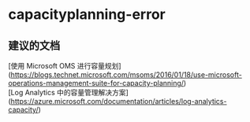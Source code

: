 
<properties
    pageTitle="capacityplanning-error"
    description="与容量规划错误相关的问题"
    service="microsoft.operationalinsights"
    resource="operationalinsightsaccounts"
    authors="adoylemsft"
    displayorder=""
    selfHelpType="generic"
    supportTopicIds="32536539"
    resourceTags=""
    productPesIds="15725"
    cloudEnvironments="public, Blackforest, Fairfax"
/>


# capacityplanning-error


## **建议的文档**
[使用 Microsoft OMS 进行容量规划] (https://blogs.technet.microsoft.com/msoms/2016/01/18/use-microsoft-operations-management-suite-for-capacity-planning/) <br>
[Log Analytics 中的容量管理解决方案] (https://azure.microsoft.com/documentation/articles/log-analytics-capacity/)


<!--HONumber=Oct16_HO4-->


